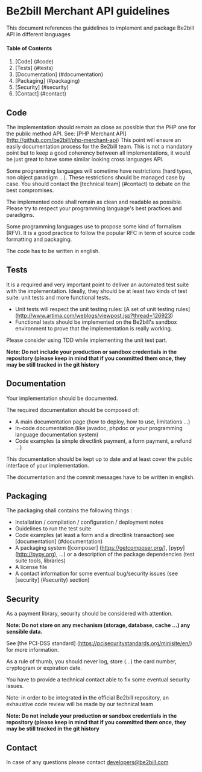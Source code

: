 # Be2bill Merchant API guidelines

This document references the guidelines to implement and package Be2bill API in different languages

#### Table of Contents

1. [Code] (#code)
2. [Tests] (#tests)
3. [Documentation] (#documentation)
4. [Packaging] (#packaging)
5. [Security] (#security)
5. [Contact] (#contact)

## Code
The implementation should remain as close as possible that the PHP one for the public method API. See: [PHP Merchant API] (http://github.com/be2bill/php-merchant-api)
  This point will ensure an easily documentation process for the Be2bill team.
  This is not a mandatory point but to keep a good coherency between all implementations, it would be just great to have some similar looking cross languages API.

Some programming languages will sometime have restrictions (hard types, non object paradigm ...). These restrictions should be
  managed case by case. You should contact the [technical team] (#contact) to debate on the best compromises.

The implemented code shall remain as clean and readable as possible. Please try to respect your programming language's
 best practices and paradigms.

Some programming languages use to propose some kind of formalism (RFV). It is a good practice to follow the popular RFC in term of source code formatting and packaging.

The code has to be written in english.

## Tests

It is a required and very important point to deliver an automated test suite with the implementation.
Ideally, they should be at least two kinds of test suite: unit tests and more functional tests.

- Unit tests will respect the unit testing rules: [A set of unit testing rules] (http://www.artima.com/weblogs/viewpost.jsp?thread=126923)
- Functional tests should be implemented on the Be2bill's sandbox environment to prove that the implementation is really working.

Please consider using TDD while implementing the unit test part.

__Note: Do not include your production or sandbox credentials in the repository (please keep in mind that if you
  committed them once, they may be still tracked in the git history__
## Documentation

Your implementation should be documented.

The required documentation should be composed of:

- A main documentation page (how to deploy, how to use, limitations ...)
- In-code documentation (like javadoc, phpdoc or your programming language documentation system)
- Code examples (a simple directlink payment, a form payment, a refund ...)


This documentation should be kept up to date and at least cover the public interface of your implementation.

The documentation and the commit messages have to be written in english.

## Packaging

The packaging shall contains the following things :

- Installation / compilation / configuration / deployment notes
- Guidelines to run the test suite
- Code examples (at least a form and a directlink transaction) see [documentation] (#documentation)
- A packaging system ([composer] (https://getcomposer.org/), [pypy] (http://pypy.org), ...)
  or a description of the package dependencies (test suite tools, libraries)
- A license file
- A contact information for some eventual bug/security issues (see [security] (#security) section)

## Security

As a payment library, security should be considered with attention.

__Note: Do not store on any mechanism (storage, database, cache ...) any sensible data.__

See [the PCI-DSS standard] (https://pcisecuritystandards.org/minisite/en/) for more information.

As a rule of thumb, you should never log, store (...) the card number, cryptogram or expiration date.

You have to provide a technical contact able to fix some eventual security issues.

Note: in order to be integrated in the official Be2bill repository, an exhaustive code review will be made by our technical team

__Note: Do not include your production or sandbox credentials in the repository (please keep in mind that if you
  committed them once, they may be still tracked in the git history__

## Contact

In case of any questions please contact developers@be2bill.com